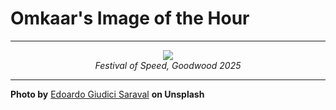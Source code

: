 # Omkaar's Image of the Hour

---

<div align="center">

<a href="https://unsplash.com/photos/a-race-car-is-in-motion-on-a-track-mWF7ay_SFZ8">
  <img src="https://images.unsplash.com/photo-1752340782933-d7612655e5dc?crop=entropy&cs=tinysrgb&fit=max&fm=jpg&ixid=M3w3NjA2Nzh8MHwxfHJhbmRvbXx8fHx8fHx8fDE3NTQyMjI0MDB8&ixlib=rb-4.1.0&q=80&w=1080" style="max-width:100%; height:auto;">
</a>

<br>
<i>Festival of Speed, Goodwood 2025</i>

</div>

---

**Photo by** [Edoardo Giudici Saraval](https://unsplash.com/@egscars) **on Unsplash**
